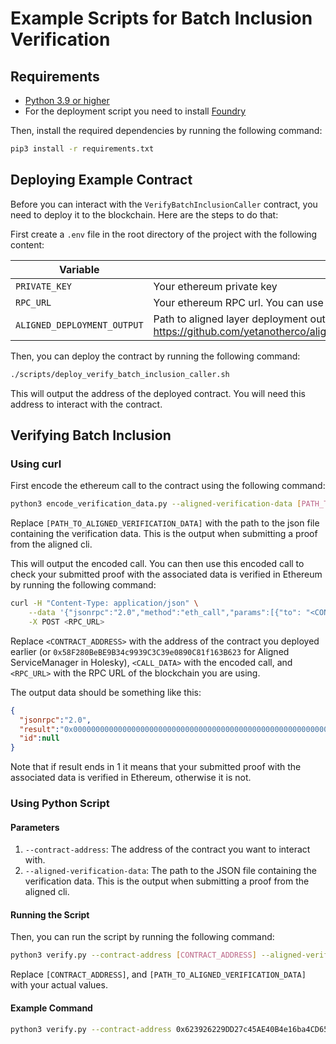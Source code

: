 # Example Scripts for Batch Inclusion Verification

## Requirements

- [Python 3.9 or higher](https://www.python.org/downloads/) 
- For the deployment script you need to install [Foundry](https://book.getfoundry.sh/getting-started/installation)

Then, install the required dependencies by running the following command:

```bash
pip3 install -r requirements.txt
```

## Deploying Example Contract

Before you can interact with the `VerifyBatchInclusionCaller` contract, you need to deploy it to the blockchain. Here are the steps to do that:

First create a `.env` file in the root directory of the project with the following content:

| Variable                    | Value                                                                                                                                                                                                                                   |
|-----------------------------|-----------------------------------------------------------------------------------------------------------------------------------------------------------------------------------------------------------------------------------------|
| `PRIVATE_KEY`               | Your ethereum private key                                                                                                                                                                                                               |
| `RPC_URL`                   | Your ethereum RPC url. You can use public node: https://ethereum-holesky-rpc.publicnode.com                                                                                                                                             |
| `ALIGNED_DEPLOYMENT_OUTPUT` | Path to aligned layer deployment output. This is needed to get the service manager address. You can get it from https://github.com/yetanotherco/aligned_layer/blob/main/contracts/script/output/holesky/alignedlayer_deployment_output.json |

Then, you can deploy the contract by running the following command:

```bash
./scripts/deploy_verify_batch_inclusion_caller.sh
```

This will output the address of the deployed contract. You will need this address to interact with the contract.

## Verifying Batch Inclusion

### Using curl

First encode the ethereum call to the contract using the following command:

```bash
python3 encode_verification_data.py --aligned-verification-data [PATH_TO_ALIGNED_VERIFICATION_DATA]
```

Replace `[PATH_TO_ALIGNED_VERIFICATION_DATA]` with the path to the json file containing the verification data. 
This is the output when submitting a proof from the aligned cli.

This will output the encoded call. You can then use this encoded call to check your submitted proof with the associated data is verified in Ethereum by running the following command:

```bash
curl -H "Content-Type: application/json" \
    --data '{"jsonrpc":"2.0","method":"eth_call","params":[{"to": "<CONTRACT_ADDRESS>", "data": "<CALL_DATA>"}]}' \
    -X POST <RPC_URL>
```

Replace `<CONTRACT_ADDRESS>` with the address of the contract you deployed earlier (or `0x58F280BeBE9B34c9939C3C39e0890C81f163B623` for Aligned ServiceManager in Holesky), `<CALL_DATA>` with the encoded call, 
and `<RPC_URL>` with the RPC URL of the blockchain you are using.

The output data should be something like this:

```json
{
  "jsonrpc":"2.0",
  "result":"0x0000000000000000000000000000000000000000000000000000000000000001",
  "id":null
}
```

Note that if result ends in 1 it means that your submitted proof with the associated data is verified in Ethereum, otherwise it is not.

### Using Python Script

#### Parameters

1. `--contract-address`: The address of the contract you want to interact with.
2. `--aligned-verification-data`: The path to the JSON file containing the verification data. This is the output when submitting a proof from the aligned cli.

#### Running the Script

Then, you can run the script by running the following command:
```bash
python3 verify.py --contract-address [CONTRACT_ADDRESS] --aligned-verification-data [PATH_TO_ALIGNED_VERIFICATION_DATA]
```

Replace `[CONTRACT_ADDRESS]`, and `[PATH_TO_ALIGNED_VERIFICATION_DATA]` with your actual values.

#### Example Command

```bash
python3 verify.py --contract-address 0x623926229DD27c45AE40B4e16ba4CD6522fC4d22 --aligned-verification-data ../../aligned_verification_data/7553cb14bff387c06e016cb3e7946e91d9fe44a54ad5d888ce8343ddb16116a7_118.json
```

